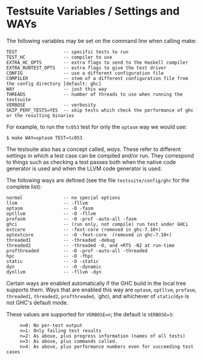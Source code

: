 # Testsuite Variables / Settings and WAYs


The following variables may be set on the command line when calling make:

```wiki
TEST                 -- specific tests to run
TEST_HC              -- compiler to use
EXTRA_HC_OPTS        -- extra flags to send to the Haskell compiler
EXTRA_RUNTEST_OPTS   -- extra flags to give the test driver
CONFIG               -- use a different configuration file
COMPILER             -- stem of a different configuration file from the config directory [default: ghc]
WAY                  -- just this way
THREADS              -- number of threads to use when running the testsuite
VERBOSE              -- verbosity
SKIP_PERF_TESTS=YES  -- skip tests which check the performance of ghc or the resulting binaries
```


For example, to run the `tc053` test for only the `optasm` way we would use:

```wiki
$ make WAY=optasm TEST=tc053
```


The testsuite also has a concept called, *ways*. These refer to different settings in which a test case can be compiled and/or run. They correspond to things such as checking a test passes both when the native code generator is used and when the LLVM code generator is used.


The following ways are defined (see the file `testsuite/config/ghc`
for the complete list):

```wiki
normal               -- no special options
llvm                 -- -fllvm
optasm               -- -O -fasm
optllvm              -- -O -fllvm
profasm              -- -O -prof -auto-all -fasm
ghci                 -- (run only, not compile) run test under GHCi
extcore              -- -fext-core (removed in ghc-7.10+)
optextcore           -- -O -fext-core  (removed in ghc-7.10+)
threaded1            -- -threaded -debug
threaded2            -- -threaded -O, and +RTS -N2 at run-time
profthreaded         -- -O -prof -auto-all -threaded
hpc                  -- -O -fhpc
static               -- -O -static
dyn                  -- -O -dynamic
dynllvm              -- -fllvm -dyn
```


Certain ways are enabled automatically if the GHC build in the local
tree supports them.  Ways that are enabled this way are `optasm`,
`optllvm`, `profasm`, `threaded1`, `threaded2`, `profthreaded`, \`ghci,
and whichever of `static`/`dyn` is not GHC's default mode.


These values are supported for `VERBOSE=n`; the default is `VERBOSE=3`:

```wiki
     n=0: No per-test output
     n=1: Only failing test results
     n=2: As above, plus progress information (names of all tests)
     n=3: As above, plus commands called.
     n=4: As above, plus performance numbers even for succeeding test cases
```